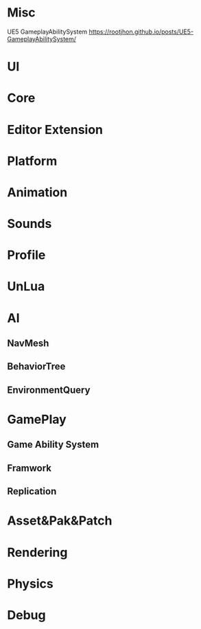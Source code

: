 # Misc
UE5 GameplayAbilitySystem https://rootjhon.github.io/posts/UE5-GameplayAbilitySystem/

# UI

# Core

# Editor Extension

# Platform

# Animation

# Sounds

# Profile

# UnLua

# AI

## NavMesh

## BehaviorTree

## EnvironmentQuery

# GamePlay

## Game Ability System

## Framwork

## Replication

# Asset&Pak&Patch

# Rendering

# Physics

# Debug

